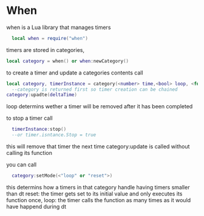 # When
when is a Lua library that manages timers
```lua
  local when = require("when")
```

timers are stored in categories,
```lua
local category = when() or when:newCategory() 
```
to create a timer and update a categories contents call

```lua
local category, timerInstance = category(<number> time,<bool> loop, <function> callback, <any> arguments) or category:new("")
  --category is returned first so timer creation can be chained
category:upadte(deltaTime)
```
loop determins wether a timer will be removed after it has been completed

to stop a timer call
```lua
  timerInstance:stop()
  --or timer.isntance.Stop = true
```
this will remove that timer the next time category:update is called without calling its function

you can call
```lua
  category:setMode(<"loop" or "reset">)
```
this determins how a timers in that category handle having timers smaller than dt
reset: the timer gets set to its initial value and only executes its function once,
loop: the timer calls the function as many times as it would have happend during dt
